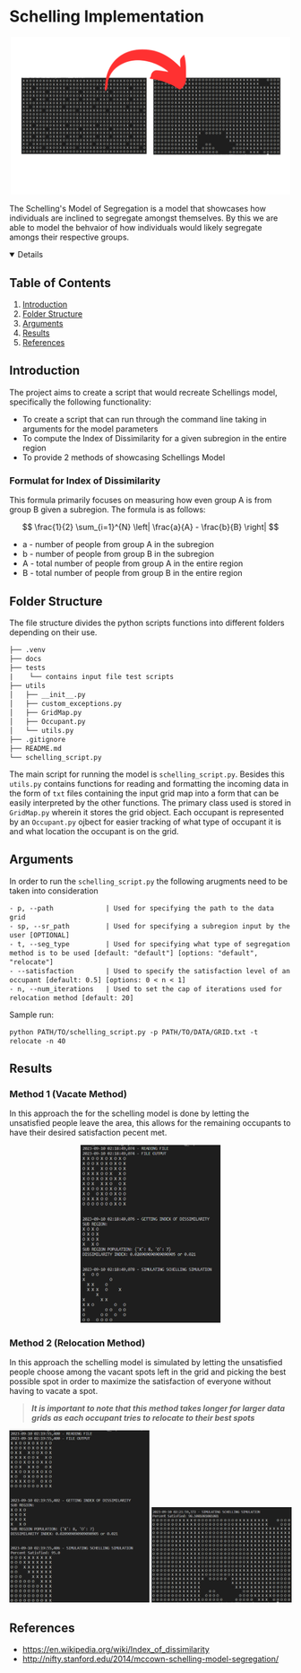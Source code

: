 # Schelling Implementation

<p align="center">
<img width="500" src="docs/Title Cover.png"> 
</p>

The Schelling's Model of Segregation is a model that showcases how individuals are inclined to segregate amongst themselves. By this we are able to model the behvaior of how individuals would likely segregate amongs their respective groups.

<details open="open">
  <h2>Table of Contents</h2>
	  <ol>
	    <li>
		    <a href="#intro">Introduction</a>
	    </li>
	    <li><a href="#fs">Folder Structure</a></li>
		<li><a href="#ag">Arguments</a></li>
		<li><a href="#rs">Results</a></li>
        <li><a href="#ref">References</a></li>
	</ol>
</details>

<h2 id="intro">Introduction</h2>
The project aims to create a script that would recreate Schellings model, specifically the following functionality:

- To create a script that can run through the command line taking in arguments for the model parameters
- To compute the Index of Dissimilarity for a given subregion in the entire region
- To provide 2 methods of showcasing Schellings Model


### Formulat for Index of Dissimilarity

This formula primarily focuses on measuring how even group A is from group B given a subregion. The formula is as follows:

$$
\frac{1}{2} \sum_{i=1}^{N} \left| \frac{a}{A} - \frac{b}{B} \right|
$$

 - a - number of people from group A in the subregion
 - b - number of people from group B in the subregion
 - A - total number of people from group A in the entire region
 - B - total number of people from group B in the entire region

<h2 id="fs">Folder Structure</h2>
The file structure divides the python scripts functions into different folders depending on their use.

    ├── .venv
    ├── docs
    ├── tests
    |    └── contains input file test scripts
    ├── utils
    │   ├── __init__.py
    │   ├── custom_exceptions.py
    │   ├── GridMap.py
    │   ├── Occupant.py
    │   └── utils.py
    ├── .gitignore
    ├── README.md
    └── schelling_script.py

The main script for running the model is `schelling_script.py`. Besides this `utils.py` contains functions for reading and formatting the incoming data in the form of `txt` files containing the input grid map into a form that can be easily interpreted by the other functions. The primary class used is stored in `GridMap.py` wherein it stores the grid object. Each occupant is represented by an `Occupant.py` ojbect for easier tracking of what type of occupant it is and what location the occupant is on the grid.

<h2 id="ag">Arguments</h2>

In order to run the `schelling_script.py` the following arugments need to be taken into consideration

    - p, --path             | Used for specifying the path to the data grid
    - sp, --sr_path         | Used for specifying a subregion input by the user [OPTIONAL]
    - t, --seg_type         | Used for specifying what type of segregation method is to be used [default: "default"] [options: "default", "relocate"]
    - --satisfaction        | Used to specify the satisfaction level of an occupant [default: 0.5] [options: 0 < n < 1]
    - n, --num_iterations   | Used to set the cap of iterations used for relocation method [default: 20]

Sample run:
    
    python PATH/TO/schelling_script.py -p PATH/TO/DATA/GRID.txt -t relocate -n 40

<h2 id="rs">Results</h2>

### Method 1 (Vacate Method)

In this approach the for the schelling model is done by letting the unsatisfied people leave the area, this allows for the remaining occupants to have their desired satisfaction pecent met.

<p align="center">
<img width="250" src="docs/simulation_results1.png"> 
</p>

### Method 2 (Relocation Method)

In this approach the schelling model is simulated by letting the unsatisfied people choose among the vacant spots left in the grid and picking the best possible spot in order to maximize the satisfaction of everyone without having to vacate a spot.

>***It is important to note that this method takes longer for larger data grids as each occupant tries to relocate to their best spots***

<p align="center">
<img width="250" src="docs/simulation_results2.png"> 
<img width="250" src="docs/simulation_results3.png"> 
</p>

<h2 id="ref">References</h2>

- https://en.wikipedia.org/wiki/Index_of_dissimilarity
- http://nifty.stanford.edu/2014/mccown-schelling-model-segregation/
